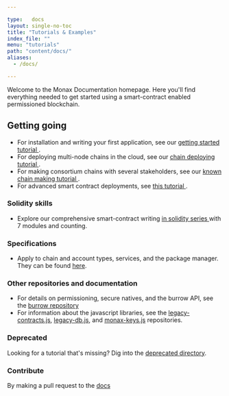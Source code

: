 ```yaml
---

type:   docs
layout: single-no-toc
title: "Tutorials & Examples"
index_file: ""
menu: "tutorials"
path: "content/docs/"
aliases:
  - /docs/

---
```


Welcome to the Monax Documentation homepage. Here you'll find everything needed to get started using a smart-contract enabled permissioned blockchain.

## Getting going

* For installation and writing your first application, see our [getting started tutorial <i class="fa fa-chevron-circle-right" aria-hidden="true"></i>](/docs/getting-started).
* For deploying multi-node chains in the cloud, see our [chain deploying tutorial <i class="fa fa-chevron-circle-right" aria-hidden="true"></i>](/docs/chain-deploying).
* For making consortium chains with several stakeholders, see our [known chain making tutorial <i class="fa fa-chevron-circle-right" aria-hidden="true"></i>](/docs/known-chain-making).
* For advanced smart contract deployments, see [this tutorial <i class="fa fa-chevron-circle-right" aria-hidden="true"></i>](/docs/deploying-advanced-smart-contracts-to-a-chain).

### Solidity skills

* Explore our comprehensive smart-contract writing [in solidity series <i class="fa fa-chevron-circle-right" aria-hidden="true"></i>](/docs/solidity/) with 7 modules and counting.

### Specifications

* Apply to chain and account types, services, and the package manager. They can be found [here](/docs/specs/).

### Other repositories and documentation

* For details on permissioning, secure natives, and the burrow API, see the [burrow repository](https://github.com/monax/burrow)
* For information about the javascript libraries, see the [legacy-contracts.js](https://github.com/monax/legacy-contracts.js), [legacy-db.js](https://github.com/monax/monax-db.js), and [monax-keys.js](https://github.com/monax/monax-keys.js) repositories.

### Deprecated

Looking for a tutorial that's missing? Dig into the [deprecated directory](/docs/deprecated/).

### Contribute

By making a pull request to the [docs](https://github.com/monax/cli/blob/master/docs)

